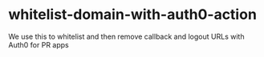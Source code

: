 # whitelist-domain-with-auth0-action
We use this to whitelist and then remove callback and logout URLs with Auth0 for PR apps
